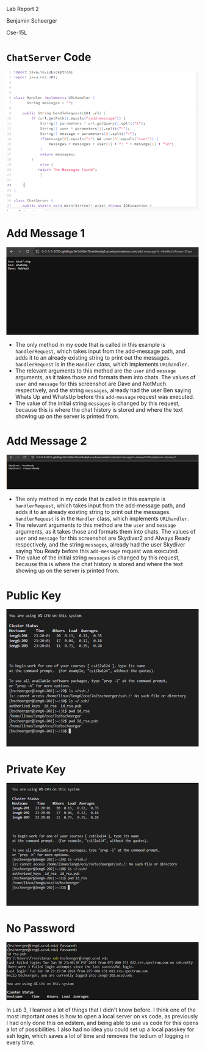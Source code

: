 Lab Report 2

Benjamin Scheerger

Cse-15L

# `ChatServer` Code
![Image](chatcode.PNG)

# Add Message 1
![Image](chat1.PNG)
* The only method in my code that is called in this example is `handlerRequest`, which takes input from the add-message path, and adds it to an already existing string to print out the messages. `handlerRequest` is in the `Handler` class, which implements `URLhandler`.
* The relevant arguments to this method are the `user` and `message` arguments, as it takes those and formats them into chats. The values of `user` and `message` for this screenshot are Dave and NotMuch respectively, and the string `messages`, already had the user Ben saying Whats Up and WhatsUp before this `add-message` request was executed.
* The value of the initial string `messages` is changed by this request, because this is where the chat history is stored and where the text showing up on the server is printed from.

# Add Message 2
![Image](chat2.PNG)
* The only method in my code that is called in this example is `handlerRequest`, which takes input from the add-message path, and adds it to an already existing string to print out the messages. `handlerRequest` is in the `Handler` class, which implements `URLhandler`.
* The relevant arguments to this method are the `user` and `message` arguments, as it takes those and formats them into chats. The values of `user` and `message` for this screenshot are Skydiver2 and Always Ready respectively, and the string `messages`, already had the user Skydiver saying You Ready before this `add-message` request was executed.
* The value of the initial string `messages` is changed by this request, because this is where the chat history is stored and where the text showing up on the server is printed from.

# Public Key
![Image](pathpub.PNG)

# Private Key
![Image](privpath.PNG)

# No Password
![Image](nopass.PNG)

In Lab 3, I learned a lot of things that I didn't know before. I think one of the most important ones is how to open a local server on vs code, as previously I had only done this on edstem, and being able to use vs code for this opens a lot of possibilities. I also had no idea you could set up a local passkey for ssh login, which saves a lot of time and removes the tedium of logging in every time.
